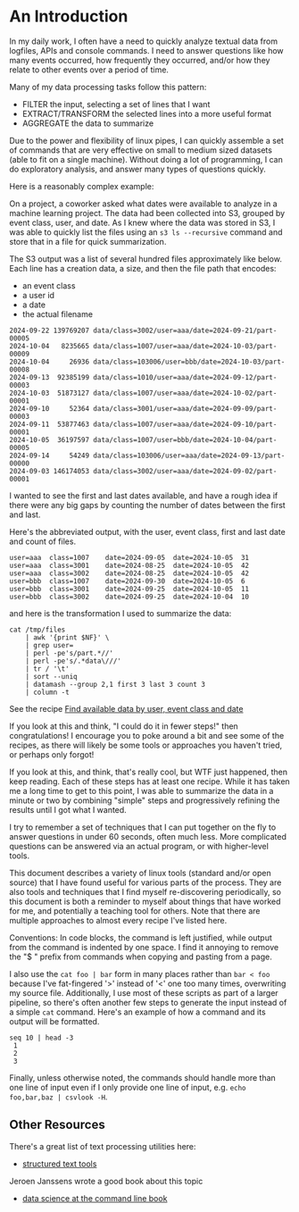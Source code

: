 # An Introduction

In my daily work, I often have a need to quickly analyze textual data from
logfiles, APIs and console commands. I need to answer questions like how many
events occurred, how frequently they occurred, and/or how they relate to other
events over a period of time.

Many of my data processing tasks follow this pattern:

* FILTER the input, selecting a set of lines that I want
* EXTRACT/TRANSFORM the selected lines into a more useful format
* AGGREGATE the data to summarize

Due to the power and flexibility of linux pipes, I can quickly assemble a set
of commands that are very effective on small to medium sized datasets (able to
fit on a single machine). Without doing a lot of programming, I can do
exploratory analysis, and answer many types of questions quickly.


Here is a reasonably complex example:

On a project, a coworker asked what dates were available to analyze
in a machine learning project. The data had been collected into S3, grouped
by event class, user, and date. As I knew where the data was stored in S3,
I was able to quickly list the files using an `s3 ls --recursive` command
and store that in a file for quick summarization.

The S3 output was a list of several hundred files approximately like below.
Each line has a creation data, a size, and then the file path that encodes:

- an event class
- a user id
- a date
- the actual filename

```
2024-09-22 139769207 data/class=3002/user=aaa/date=2024-09-21/part-00005
2024-10-04   8235665 data/class=1007/user=aaa/date=2024-10-03/part-00009
2024-10-04     26936 data/class=103006/user=bbb/date=2024-10-03/part-00008
2024-09-13  92385199 data/class=1010/user=aaa/date=2024-09-12/part-00003
2024-10-03  51873127 data/class=1007/user=aaa/date=2024-10-02/part-00001
2024-09-10     52364 data/class=3001/user=aaa/date=2024-09-09/part-00003
2024-09-11  53877463 data/class=1007/user=aaa/date=2024-09-10/part-00001
2024-10-05  36197597 data/class=1007/user=bbb/date=2024-10-04/part-00005
2024-09-14     54249 data/class=103006/user=aaa/date=2024-09-13/part-00000
2024-09-03 146174053 data/class=3002/user=aaa/date=2024-09-02/part-00001
```

I wanted to see the first and last dates available, and have a rough idea if
there were any big gaps by counting the number of dates between the first and last.

Here's the abbreviated output, with the user, event class, first and last date and count of files.

```
user=aaa  class=1007    date=2024-09-05  date=2024-10-05  31
user=aaa  class=3001    date=2024-08-25  date=2024-10-05  42
user=aaa  class=3002    date=2024-08-25  date=2024-10-05  42
user=bbb  class=1007    date=2024-09-30  date=2024-10-05  6
user=bbb  class=3001    date=2024-09-25  date=2024-10-05  11
user=bbb  class=3002    date=2024-09-25  date=2024-10-04  10
```

and here is the transformation I used to summarize the data:

```shell
cat /tmp/files 
    | awk '{print $NF}' \
    | grep user=
    | perl -pe's/part.*//'  
    | perl -pe's/.*data\///' 
    | tr / '\t'  
    | sort --uniq
    | datamash --group 2,1 first 3 last 3 count 3
    | column -t
```

See the recipe [Find available data by user, event class and date](project:solutions.md#find-available-data-by-user-event-class-and-date)

If you look at this and think, "I could do it in fewer steps!" then congratulations! 
I encourage you to poke around a bit and see some of the recipes, as there will likely
be some tools or approaches you haven't tried, or perhaps only forgot!

If you look at this, and think, that's really cool, but WTF just happened, then
keep reading. Each of these steps has at least one recipe. While it has taken
me a long time to get to this point, I was able to summarize the data in a
minute or two by combining "simple" steps and progressively refining the results
until I got what I wanted.

I try to remember a set of techniques that I can put together on the fly to
answer questions in under 60 seconds, often much less. More complicated
questions can be answered via an actual program, or with higher-level tools.

This document describes a variety of linux tools (standard and/or open source)
that I have found useful for various parts of the process. They are also tools
and techniques that I find myself re-discovering periodically, so this document
is both a reminder to myself about things that have worked for me, and
potentially a teaching tool for others. Note that there are multiple approaches
to almost every recipe I've listed here.

Conventions: In code blocks, the command is left justified, while output from
the command is indented by one space. I find it annoying to remove the "$ "
prefix from commands when copying and pasting from a page. 

I also use the `cat foo | bar` form in many places rather than `bar < foo`
because I've fat-fingered '>' instead of '<' one too many times, overwriting my
source file. Additionally, I use most of these scripts as part of a larger
pipeline, so there's often another few steps to generate the input instead of a
simple `cat` command. Here's an example of how a command and its output will be
formatted.

    seq 10 | head -3
     1
     2
     3

Finally, unless otherwise noted, the commands should handle more than one line
of input even if I only provide one line of input, e.g. 
`echo foo,bar,baz | csvlook -H`.

## Other Resources

There's a great list of text processing utilities here:

  * [structured text tools](https://github.com/dbohdan/structured-text-tools)

Jeroen Janssens wrote a good book about this topic

  * [data science at the command line book](https://www.datascienceatthecommandline.com/)
